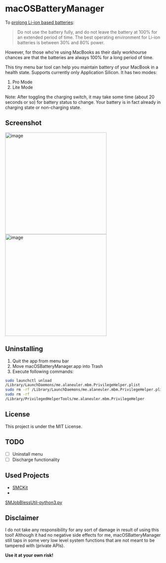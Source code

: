 # macOSBatteryManager
To [prolong Li-ion based 
batteries](https://www.apple.com/batteries/maximizing-performance/):

> Do not use the battery fully, and do not leave the battery at 100% for 
an extended period of time. The best operating environment for Li-ion 
batteries is between 30% and 80% power.

However, for those who're using MacBooks as their daily workhourse chances 
are that the batteries are always 100% for a long period of time.

This tiny menu bar tool can help you maintain battery of your MacBook in a health state. Supports currently only Application Silicon. It has two modes:
1. Pro Mode
2. Lite Mode

Note: After toggling the charging switch, it may take some time (about 20 seconds or so) for battery status to change. Your battery is in fact already in charging state or non-charging state.

## Screenshot
<img width="328" alt="image" 
src="https://user-images.githubusercontent.com/8054939/204074543-e33cef53-77d8-4f31-b610-4f028c6eda82.png">
<img width="328" alt="image" 
src="https://user-images.githubusercontent.com/8054939/204074570-4e361b83-62a4-4b64-af40-7f2c566ecbf7.png">

## Uninstalling
1. Quit the app from menu bar
2. Move macOSBatteryManager.app into Trash
3. Execute following commands:
```bash
sudo launchctl unload 
/Library/LaunchDaemons/me.alaneuler.mbm.PrivilegeHelper.plist
sudo rm -rf /Library/LaunchDaemons/me.alaneuler.mbm.PrivilegeHelper.plist
sudo rm -rf 
/Library/PrivilegedHelperTools/me.alaneuler.mbm.PrivilegeHelper
```

## License
This project is under the MIT License.

## TODO
- [ ] Uninstall menu
- [ ] Discharge functionality

## Used Projects
- [SMCKit](https://github.com/beltex/SMCKit)
- 
[SMJobBlessUtil-python3.py](https://gist.github.com/mikeyh/89a1e2ecc6849ff6056b7391c5216799)

## Disclaimer
I do not take any responsibility for any sort of damage in result of using 
this tool! Although it had no negative side effects for me, 
macOSBatteryManager still taps in some very low level system functions 
that are not meant to be tampered with (private APIs).

**Use it at your own risk!**

